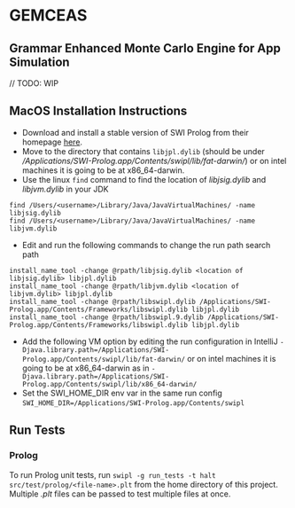 # GEMCEAS
## Grammar Enhanced Monte Carlo Engine for App Simulation
// TODO: WIP

## MacOS Installation Instructions
- Download and install a stable version of SWI Prolog from their homepage [here](https://www.swi-prolog.org/download/stable). 
- Move to the directory that contains `libjpl.dylib` (should be under 
_/Applications/SWI-Prolog.app/Contents/swipl/lib/fat-darwin/_) or on intel machines it is going to be at x86_64-darwin.
- Use the linux `find` command to find the location of _libjsig.dylib_ and _libjvm.dylib_ in your JDK
```shell
find /Users/<username>/Library/Java/JavaVirtualMachines/ -name libjsig.dylib
find /Users/<username>/Library/Java/JavaVirtualMachines/ -name libjvm.dylib
```
- Edit and run the following commands to change the run path search path
```shell
install_name_tool -change @rpath/libjsig.dylib <location of libjsig.dylib> libjpl.dylib
install_name_tool -change @rpath/libjvm.dylib <location of libjvm.dylib> libjpl.dylib
install_name_tool -change @rpath/libswipl.dylib /Applications/SWI-Prolog.app/Contents/Frameworks/libswipl.dylib libjpl.dylib
install_name_tool -change @rpath/libswipl.9.dylib /Applications/SWI-Prolog.app/Contents/Frameworks/libswipl.dylib libjpl.dylib
```
- Add the following VM option by editing the run configuration in IntelliJ
`-Djava.library.path=/Applications/SWI-Prolog.app/Contents/swipl/lib/fat-darwin/`  or on intel machines it is going to be at x86_64-darwin as in `-Djava.library.path=/Applications/SWI-Prolog.app/Contents/swipl/lib/x86_64-darwin/`
- Set the SWI_HOME_DIR env var in the same run config `SWI_HOME_DIR=/Applications/SWI-Prolog.app/Contents/swipl`


## Run Tests
### Prolog
To run Prolog unit tests, run `swipl -g run_tests -t halt src/test/prolog/<file-name>.plt` from the home directory of 
this project. Multiple _.plt_ files can be passed to test multiple files at once.
